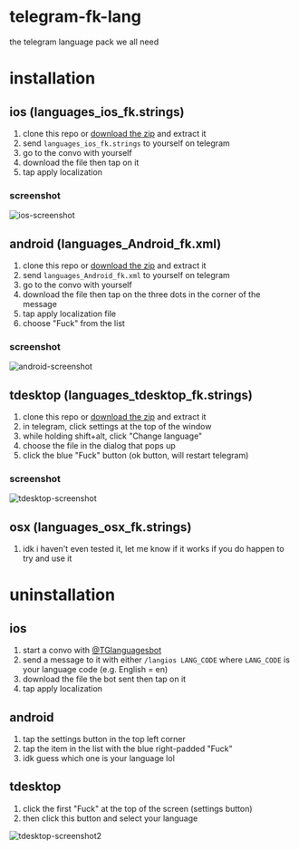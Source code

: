 # telegram-fk-lang
the telegram language pack we all need

# installation
## ios (languages\_ios_fk.strings)
1. clone this repo or [download the zip](https://github.com/wc1202/telegram-fk-lang/archive/master.zip) and extract it
2. send `languages_ios_fk.strings` to yourself on telegram
3. go to the convo with yourself
4. download the file then tap on it
5. tap apply localization

### screenshot
![ios-screenshot](https://raw.githubusercontent.com/wc1202/telegram-fk-lang/master/screenshots/ios.png)

## android (languages\_Android_fk.xml)
1. clone this repo or [download the zip](https://github.com/wc1202/telegram-fk-lang/archive/master.zip) and extract it
2. send `languages_Android_fk.xml` to yourself on telegram
3. go to the convo with yourself
4. download the file then tap on the three dots in the corner of the message
5. tap apply localization file
6. choose "Fuck" from the list

### screenshot
![android-screenshot](https://raw.githubusercontent.com/wc1202/telegram-fk-lang/master/screenshots/android.png "photo cred: @tjhorner")

## tdesktop (languages\_tdesktop_fk.strings)
1. clone this repo or [download the zip](https://github.com/wc1202/telegram-fk-lang/archive/master.zip) and extract it
2. in telegram, click settings at the top of the window
3. while holding shift+alt, click "Change language"
4. choose the file in the dialog that pops up
5. click the blue "Fuck" button (ok button, will restart telegram)

### screenshot
![tdesktop-screenshot](https://raw.githubusercontent.com/wc1202/telegram-fk-lang/master/screenshots/tdesktop.png)

## osx (languages\_osx_fk.strings)
1. idk i haven't even tested it, let me know if it works if you do happen to try and use it

# uninstallation
## ios
1. start a convo with [@TGlanguagesbot](https://telegram.me/TGlanguagesbot)
2. send a message to it with either `/langios LANG_CODE` where `LANG_CODE` is your language code (e.g. English = en)
4. download the file the bot sent then tap on it
5. tap apply localization

## android
1. tap the settings button in the top left corner
2. tap the item in the list with the blue right-padded "Fuck"
3. idk guess which one is your language lol

## tdesktop
1. click the first "Fuck" at the top of the screen (settings button)
2. then click this button and select your language

![tdesktop-screenshot2](https://raw.githubusercontent.com/wc1202/telegram-fk-lang/master/screenshots/tdesktop2.png)
